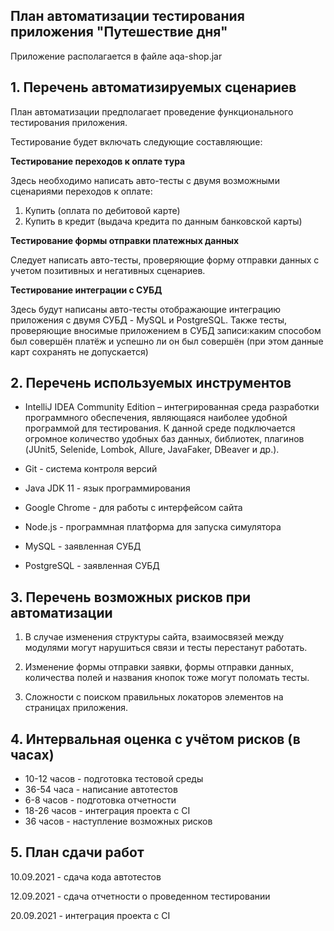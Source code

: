 ## План автоматизации тестирования приложения "Путешествие дня" 

Приложение располагается в файле aqa-shop.jar

## 1. Перечень автоматизируемых сценариев

План автоматизации предполагает проведение функционального тестирования приложения.

Тестирование будет включать следующие составляющие:

**Тестирование переходов к оплате тура**

Здесь необходимо написать авто-тесты с двумя возможными сценариями переходов к оплате:
1. Купить (оплата по дебитовой карте)
2. Купить в кредит (выдача кредита по данным банковской карты)

**Тестирование формы отправки платежных данных**

Следует написать авто-тесты, проверяющие форму отправки данных с учетом позитивных и негативных сценариев.

**Тестирование интеграции с СУБД**

Здесь будут написаны авто-тесты отображающие интеграцию приложения с двумя СУБД - MySQL и PostgreSQL. 
Также тесты, проверяющие вносимые приложением в СУБД записи:каким способом был совершён платёж и успешно ли он был совершён (при этом данные карт сохранять не допускается)

## 2. Перечень используемых инструментов

* IntelliJ IDEA Community Edition – интегрированная среда разработки программного обеспечения, являющаяся наиболее удобной программой для тестирования. К данной среде подключается огромное количество удобных баз данных, библиотек, плагинов (JUnit5, Selenide, Lombok, Allure, JavaFaker, DBeaver и др.).

* Git - система контроля версий

* Java JDK 11 - язык программирования

* Google Chrome -  для работы с интерфейсом сайта

* Node.js - программная платформа для запуска симулятора

* MySQL - заявленная СУБД 

* PostgreSQL - заявленная СУБД


## 3. Перечень возможных рисков при автоматизации

1. В случае изменения структуры сайта, взаимосвязей между модулями могут нарушиться связи и тесты перестанут работать.

2. Изменение формы отправки заявки, формы отправки данных, количества полей и названия кнопок тоже могут поломать тесты.
 
3. Сложности с поиском правильных локаторов элементов на страницах приложения.

## 4. Интервальная оценка с учётом рисков (в часах)

- 10-12 часов - подготовка тестовой среды
- 36-54 часа - написание автотестов
- 6-8 часов - подготовка отчетности
- 18-26 часов - интеграция проекта с CI
- 36 часов - наступление возможных рисков

## 5. План сдачи работ

10.09.2021 - сдача кода автотестов

12.09.2021 - сдача отчетности о проведенном тестировании

20.09.2021 - интеграция проекта с CI 